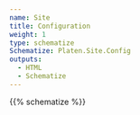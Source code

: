 ```yaml
---
name: Site
title: Configuration
weight: 1
type: schematize
Schematize: Platen.Site.Config
outputs:
  - HTML
  - Schematize
---
```


{{% schematize %}}
